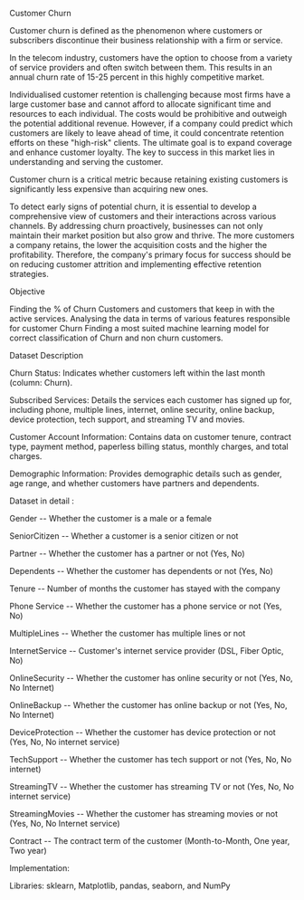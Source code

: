 Customer Churn

Customer churn is defined as the phenomenon where customers or subscribers discontinue their business relationship with a firm or service.

In the telecom industry, customers have the option to choose from a variety of service providers and often switch between them. This results in an annual churn rate of 15-25 percent in this highly competitive market.

Individualised customer retention is challenging because most firms have a large customer base and cannot afford to allocate significant time and resources to each individual. The costs would be prohibitive and outweigh the potential additional revenue. However, if a company could predict which customers are likely to leave ahead of time, it could concentrate retention efforts on these "high-risk" clients. The ultimate goal is to expand coverage and enhance customer loyalty. The key to success in this market lies in understanding and serving the customer.

Customer churn is a critical metric because retaining existing customers is significantly less expensive than acquiring new ones.

To detect early signs of potential churn, it is essential to develop a comprehensive view of customers and their interactions across various channels. By addressing churn proactively, businesses can not only maintain their market position but also grow and thrive. The more customers a company retains, the lower the acquisition costs and the higher the profitability. Therefore, the company's primary focus for success should be on reducing customer attrition and implementing effective retention strategies.

Objective

Finding the % of Churn Customers and customers that keep in with the active services.
Analysing the data in terms of various features responsible for customer Churn
Finding a most suited machine learning model for correct classification of Churn and non churn customers.

Dataset Description

Churn Status: Indicates whether customers left within the last month (column: Churn).

Subscribed Services: Details the services each customer has signed up for, including phone, multiple lines, internet, online security, online backup, device protection, tech support, and streaming TV and movies.

Customer Account Information: Contains data on customer tenure, contract type, payment method, paperless billing status, monthly charges, and total charges.

Demographic Information: Provides demographic details such as gender, age range, and whether customers have partners and dependents.

Dataset in detail :

Gender -- Whether the customer is a male or a female

SeniorCitizen -- Whether a customer is a senior citizen or not

Partner -- Whether the customer has a partner or not (Yes, No)

Dependents -- Whether the customer has dependents or not (Yes, No)

Tenure -- Number of months the customer has stayed with the company

Phone Service -- Whether the customer has a phone service or not (Yes, No)

MultipleLines -- Whether the customer has multiple lines or not

InternetService -- Customer's internet service provider (DSL, Fiber Optic, No)

OnlineSecurity -- Whether the customer has online security or not (Yes, No, No Internet)

OnlineBackup -- Whether the customer has online backup or not (Yes, No, No Internet)

DeviceProtection -- Whether the customer has device protection or not (Yes, No, No internet service)

TechSupport -- Whether the customer has tech support or not (Yes, No, No internet)

StreamingTV -- Whether the customer has streaming TV or not (Yes, No, No internet service)

StreamingMovies -- Whether the customer has streaming movies or not (Yes, No, No Internet service)

Contract -- The contract term of the customer (Month-to-Month, One year, Two year)

Implementation:

Libraries: sklearn, Matplotlib, pandas, seaborn, and NumPy
